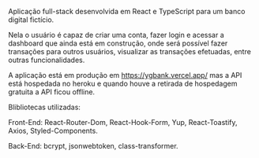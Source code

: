 Aplicação full-stack desenvolvida em React e TypeScript para um banco digital fictício.

Nela o usuário é capaz de criar uma conta, fazer login e acessar a dashboard que ainda está em construção, onde será possível fazer transações para outros usuários, visualizar as transações efetuadas, entre outras funcionalidades.

A aplicação está em produção em https://ygbank.vercel.app/ mas a API está hospedada no heroku e quando houve a retirada de hospedagem gratuita a API ficou offline.

Blibliotecas utilizadas:

Front-End:
React-Router-Dom,
React-Hook-Form,
Yup,
React-Toastify,
Axios,
Styled-Components.

Back-End:
bcrypt,
jsonwebtoken,
class-transformer.
